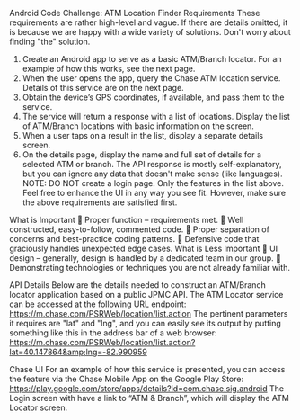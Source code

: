 Android Code Challenge: ATM Location Finder
Requirements
These requirements are rather high-level and vague. If there are details omitted, it is
because we are happy with a wide variety of solutions. Don&#39;t worry about finding
&quot;the&quot; solution.
1. Create an Android app to serve as a basic ATM/Branch locator. For an
example of how this works, see the next page.
2. When the user opens the app, query the Chase ATM location service. Details
of this service are on the next page.
3. Obtain the device’s GPS coordinates, if available, and pass them to the
service.
4. The service will return a response with a list of locations. Display the list of
ATM/Branch locations with basic information on the screen.
5. When a user taps on a result in the list, display a separate details screen.
6. On the details page, display the name and full set of details for a selected ATM
or branch. The API response is mostly self-explanatory, but you can ignore
any data that doesn&#39;t make sense (like languages).
NOTE: DO NOT create a login page. Only the features in the list above. Feel free to
enhance the UI in any way you see fit. However, make sure the above requirements
are satisfied first.

What is Important
 Proper function – requirements met.
 Well constructed, easy-to-follow, commented code.
 Proper separation of concerns and best-practice coding patterns.
 Defensive code that graciously handles unexpected edge cases.
What is Less Important
 UI design – generally, design is handled by a dedicated team in our group.
 Demonstrating technologies or techniques you are not already familiar with.

API Details
Below are the details needed to construct an ATM/Branch locator application based
on a public JPMC API.
The ATM Locator service can be accessed at the following URL endpoint:
https://m.chase.com/PSRWeb/location/list.action
The pertinent parameters it requires are &quot;lat&quot; and &quot;lng&quot;, and you can easily see its
output by putting something like this in the address bar of a web browser:
https://m.chase.com/PSRWeb/location/list.action?lat=40.147864&amp;lng=-82.990959

Chase UI
For an example of how this service is presented, you can access the feature via the
Chase Mobile App on the Google Play Store:
https://play.google.com/store/apps/details?id=com.chase.sig.android
The Login screen with have a link to “ATM &amp; Branch”, which will display the ATM
Locator screen.
